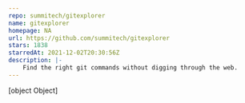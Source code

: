 ```yaml
---
repo: summitech/gitexplorer
name: gitexplorer
homepage: NA
url: https://github.com/summitech/gitexplorer
stars: 1838
starredAt: 2021-12-02T20:30:56Z
description: |-
    Find the right git commands without digging through the web.
---
```


[object Object]
